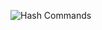 ![Hash Commands](https://raw.githubusercontent.com/libbitcoin/libbitcoin-explorer/version2/img/hash-commands.png)